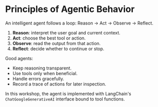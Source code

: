 # Principles of Agentic Behavior

An intelligent agent follows a loop:
Reason → Act → Observe → Reflect.

1. **Reason**: interpret the user goal and current context.
2. **Act**: choose the best tool or action.
3. **Observe**: read the output from that action.
4. **Reflect**: decide whether to continue or stop.

Good agents:
- Keep reasoning transparent.
- Use tools only when beneficial.
- Handle errors gracefully.
- Record a trace of actions for later inspection.

In this workshop, the agent is implemented with LangChain's
`ChatGoogleGenerativeAI` interface bound to tool functions.
